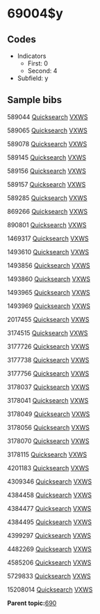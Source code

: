 # 69004$y

## Codes

-   Indicators
    -   First: 0
    -   Second: 4
-   Subfield: y

## Sample bibs

589044 [Quicksearch](https://search.library.yale.edu/catalog/589044) [VXWS](http://prodorbis.library.yale.edu:7014/vxws/GetHoldingsService?bibId=589044)

589065 [Quicksearch](https://search.library.yale.edu/catalog/589065) [VXWS](http://prodorbis.library.yale.edu:7014/vxws/GetHoldingsService?bibId=589065)

589078 [Quicksearch](https://search.library.yale.edu/catalog/589078) [VXWS](http://prodorbis.library.yale.edu:7014/vxws/GetHoldingsService?bibId=589078)

589145 [Quicksearch](https://search.library.yale.edu/catalog/589145) [VXWS](http://prodorbis.library.yale.edu:7014/vxws/GetHoldingsService?bibId=589145)

589156 [Quicksearch](https://search.library.yale.edu/catalog/589156) [VXWS](http://prodorbis.library.yale.edu:7014/vxws/GetHoldingsService?bibId=589156)

589157 [Quicksearch](https://search.library.yale.edu/catalog/589157) [VXWS](http://prodorbis.library.yale.edu:7014/vxws/GetHoldingsService?bibId=589157)

589285 [Quicksearch](https://search.library.yale.edu/catalog/589285) [VXWS](http://prodorbis.library.yale.edu:7014/vxws/GetHoldingsService?bibId=589285)

869266 [Quicksearch](https://search.library.yale.edu/catalog/869266) [VXWS](http://prodorbis.library.yale.edu:7014/vxws/GetHoldingsService?bibId=869266)

890801 [Quicksearch](https://search.library.yale.edu/catalog/890801) [VXWS](http://prodorbis.library.yale.edu:7014/vxws/GetHoldingsService?bibId=890801)

1469317 [Quicksearch](https://search.library.yale.edu/catalog/1469317) [VXWS](http://prodorbis.library.yale.edu:7014/vxws/GetHoldingsService?bibId=1469317)

1493610 [Quicksearch](https://search.library.yale.edu/catalog/1493610) [VXWS](http://prodorbis.library.yale.edu:7014/vxws/GetHoldingsService?bibId=1493610)

1493856 [Quicksearch](https://search.library.yale.edu/catalog/1493856) [VXWS](http://prodorbis.library.yale.edu:7014/vxws/GetHoldingsService?bibId=1493856)

1493860 [Quicksearch](https://search.library.yale.edu/catalog/1493860) [VXWS](http://prodorbis.library.yale.edu:7014/vxws/GetHoldingsService?bibId=1493860)

1493965 [Quicksearch](https://search.library.yale.edu/catalog/1493965) [VXWS](http://prodorbis.library.yale.edu:7014/vxws/GetHoldingsService?bibId=1493965)

1493969 [Quicksearch](https://search.library.yale.edu/catalog/1493969) [VXWS](http://prodorbis.library.yale.edu:7014/vxws/GetHoldingsService?bibId=1493969)

2017455 [Quicksearch](https://search.library.yale.edu/catalog/2017455) [VXWS](http://prodorbis.library.yale.edu:7014/vxws/GetHoldingsService?bibId=2017455)

3174515 [Quicksearch](https://search.library.yale.edu/catalog/3174515) [VXWS](http://prodorbis.library.yale.edu:7014/vxws/GetHoldingsService?bibId=3174515)

3177726 [Quicksearch](https://search.library.yale.edu/catalog/3177726) [VXWS](http://prodorbis.library.yale.edu:7014/vxws/GetHoldingsService?bibId=3177726)

3177738 [Quicksearch](https://search.library.yale.edu/catalog/3177738) [VXWS](http://prodorbis.library.yale.edu:7014/vxws/GetHoldingsService?bibId=3177738)

3177756 [Quicksearch](https://search.library.yale.edu/catalog/3177756) [VXWS](http://prodorbis.library.yale.edu:7014/vxws/GetHoldingsService?bibId=3177756)

3178037 [Quicksearch](https://search.library.yale.edu/catalog/3178037) [VXWS](http://prodorbis.library.yale.edu:7014/vxws/GetHoldingsService?bibId=3178037)

3178041 [Quicksearch](https://search.library.yale.edu/catalog/3178041) [VXWS](http://prodorbis.library.yale.edu:7014/vxws/GetHoldingsService?bibId=3178041)

3178049 [Quicksearch](https://search.library.yale.edu/catalog/3178049) [VXWS](http://prodorbis.library.yale.edu:7014/vxws/GetHoldingsService?bibId=3178049)

3178056 [Quicksearch](https://search.library.yale.edu/catalog/3178056) [VXWS](http://prodorbis.library.yale.edu:7014/vxws/GetHoldingsService?bibId=3178056)

3178070 [Quicksearch](https://search.library.yale.edu/catalog/3178070) [VXWS](http://prodorbis.library.yale.edu:7014/vxws/GetHoldingsService?bibId=3178070)

3178115 [Quicksearch](https://search.library.yale.edu/catalog/3178115) [VXWS](http://prodorbis.library.yale.edu:7014/vxws/GetHoldingsService?bibId=3178115)

4201183 [Quicksearch](https://search.library.yale.edu/catalog/4201183) [VXWS](http://prodorbis.library.yale.edu:7014/vxws/GetHoldingsService?bibId=4201183)

4309346 [Quicksearch](https://search.library.yale.edu/catalog/4309346) [VXWS](http://prodorbis.library.yale.edu:7014/vxws/GetHoldingsService?bibId=4309346)

4384458 [Quicksearch](https://search.library.yale.edu/catalog/4384458) [VXWS](http://prodorbis.library.yale.edu:7014/vxws/GetHoldingsService?bibId=4384458)

4384477 [Quicksearch](https://search.library.yale.edu/catalog/4384477) [VXWS](http://prodorbis.library.yale.edu:7014/vxws/GetHoldingsService?bibId=4384477)

4384495 [Quicksearch](https://search.library.yale.edu/catalog/4384495) [VXWS](http://prodorbis.library.yale.edu:7014/vxws/GetHoldingsService?bibId=4384495)

4399297 [Quicksearch](https://search.library.yale.edu/catalog/4399297) [VXWS](http://prodorbis.library.yale.edu:7014/vxws/GetHoldingsService?bibId=4399297)

4482269 [Quicksearch](https://search.library.yale.edu/catalog/4482269) [VXWS](http://prodorbis.library.yale.edu:7014/vxws/GetHoldingsService?bibId=4482269)

4585206 [Quicksearch](https://search.library.yale.edu/catalog/4585206) [VXWS](http://prodorbis.library.yale.edu:7014/vxws/GetHoldingsService?bibId=4585206)

5729833 [Quicksearch](https://search.library.yale.edu/catalog/5729833) [VXWS](http://prodorbis.library.yale.edu:7014/vxws/GetHoldingsService?bibId=5729833)

15208014 [Quicksearch](https://search.library.yale.edu/catalog/15208014) [VXWS](http://prodorbis.library.yale.edu:7014/vxws/GetHoldingsService?bibId=15208014)

**Parent topic:**[690](../../tags/690/690.md)

